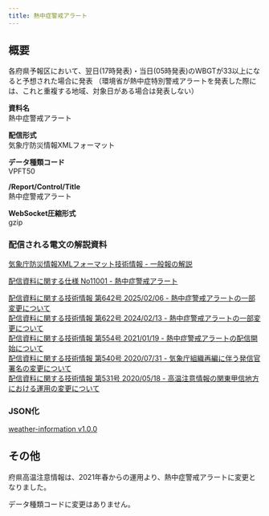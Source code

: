 ```yaml
---
title: 熱中症警戒アラート
---
```


## 概要

各府県予報区において、翌日(17時発表)・当日(05時発表)のWBGTが33以上になると予想された場合に発表
（環境省が熱中症特別警戒アラートを発表した際には、これと重複する地域、対象日がある場合は発表しない）

**資料名** <br/>
熱中症警戒アラート

**配信形式** <br/>
気象庁防災情報XMLフォーマット

**データ種類コード** <br/>
VPFT50

**/Report/Control/Title** <br/>
熱中症警戒アラート

**WebSocket圧縮形式** <br/>
gzip

### 配信される電文の解説資料

[気象庁防災情報XMLフォーマット技術情報 - 一般報の解説](https://dmdata.jp/docs/jma/manual/0221-0323.pdf)

[配信資料に関する仕様 No11001 - 熱中症警戒アラート](https://www.data.jma.go.jp/suishin/shiyou/pdf/no11001)

[配信資料に関する技術情報 第642号 2025/02/06 - 熱中症警戒アラートの一部変更について](https://dmdata.jp/docs/jma/technical/622.pdf) <br/>
[配信資料に関する技術情報 第622号 2024/02/13 - 熱中症警戒アラートの一部変更について](https://dmdata.jp/docs/jma/technical/622.pdf) <br/>
[配信資料に関する技術情報 第554号 2021/01/19 - 熱中症警戒アラートの配信開始について](https://dmdata.jp/docs/jma/technical/554.pdf) <br/>
[配信資料に関する技術情報 第540号 2020/07/31 - 気象庁組織再編に伴う発信官署名の変更について](https://dmdata.jp/docs/jma/technical/540.pdf) <br/>
[配信資料に関する技術情報 第531号 2020/05/18 - 高温注意情報の関東甲信地方における運用の変更について](https://dmdata.jp/docs/jma/technical/531.pdf)

### JSON化

[weather-information v1.0.0](/docs/reference/conversion/json/schema/weather-information.md)

## その他

府県高温注意情報は、2021年春からの運用より、熱中症警戒アラートに変更となりました。

データ種類コードに変更はありません。 
